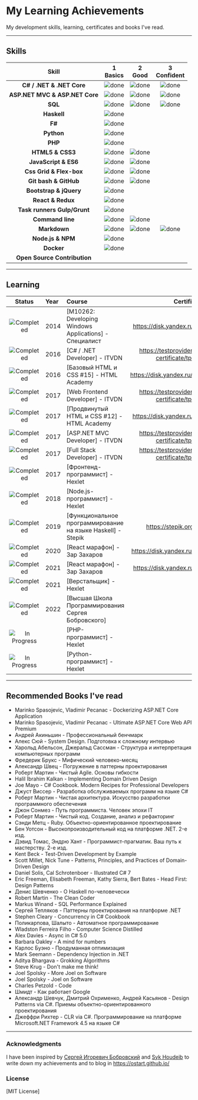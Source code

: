 # My Learning Achievements

My development skills, learning, certificates and books I've read.

----

## Skills

[done]: https://user-images.githubusercontent.com/29199184/32275438-8385f5c0-bf0b-11e7-9406-42265f71e2bd.png "Done"

|               Skill              | 1<br>Basics   | 2<br>Good     | 3<br>Confident | 
|:--------------------------------:|:-------------:|:-------------:|:--------------:|
|**C# / .NET & .NET Core**         | ![done][done] | ![done][done] | ![done][done]  | 
|**ASP.NET MVC & ASP.NET Core**    | ![done][done] | ![done][done] | ![done][done]  |
|**SQL**                           | ![done][done] | ![done][done] | ![done][done]  |
|**Haskell**                       | ![done][done] |               |                |
|**F#**                            | ![done][done] |               |                |
|**Python**                        | ![done][done] |               |                |
|**PHP**                           | ![done][done] |               |                |
|**HTML5 & CSS3**                  | ![done][done] | ![done][done] |                | 
|**JavaScript & ES6**              | ![done][done] | ![done][done] |                |
|**Css Grid & Flex-box**           | ![done][done] | ![done][done] |                |
|**Git bash & GitHub**             | ![done][done] | ![done][done] |                |
|**Bootstrap & jQuery**            | ![done][done] |               |                |
|**React & Redux**                 | ![done][done] |               |                |
|**Task runners Gulp/Grunt**       | ![done][done] |               |                |
|**Command line**                  | ![done][done] | ![done][done] |                |
|**Markdown**                      | ![done][done] | ![done][done] | ![done][done]  |
|**Node.js & NPM**                 | ![done][done] |               |                |
|**Docker**                        | ![done][done] |               |                |
|**Open Source Contribution**      |               |               |                |

----

## Learning

[//]: # (Status images)

[Completed]: https://user-images.githubusercontent.com/29199184/32275438-8385f5c0-bf0b-11e7-9406-42265f71e2bd.png "Completed"
[In Progress]: https://user-images.githubusercontent.com/29199184/34462881-7305ddac-ee4d-11e7-9b57-589424820da4.png "In Progress"
[Soon]: https://user-images.githubusercontent.com/29199184/34462916-d5c37bd4-ee4d-11e7-9f4a-d57f2243281b.png "Soon"

|            Status           |   Year   | Course                                                          |                 Certificate                               |
|:---------------------------:|:---------|:----------------------------------------------------------------|:---------------------------------------------------------:|
| ![Completed][Completed]     | 2014     | [M10262: Developing Windows Applications] - Специалист          | https://disk.yandex.ru/i/glia9c6ZiGQ7VA                   |
| ![Completed][Completed]     | 2016     | [C# / .NET Developer] - ITVDN                                   | https://testprovider.com/ru/search-certificate/tp13694141 |
| ![Completed][Completed]     | 2016     | [Базовый HTML и CSS #15] - HTML Academy                         | https://disk.yandex.ru/i/1jP8PWrIuHzUMw                   |
| ![Completed][Completed]     | 2017     | [Web Frontend Developer] - ITVDN                                | https://testprovider.com/ru/search-certificate/tp61654204 |
| ![Completed][Completed]     | 2017     | [Продвинутый HTML и CSS #12] - HTML Academy                     | https://disk.yandex.ru/i/rKhArrLvvjHmLw                   |
| ![Completed][Completed]     | 2017     | [ASP.NET MVC Developer] - ITVDN                                 | https://testprovider.com/ru/search-certificate/tp46542674 |
| ![Completed][Completed]     | 2017     | [Full Stack Developer] - ITVDN                                  | https://testprovider.com/ru/search-certificate/tp13671838 |
| ![Completed][Completed]     | 2017     | [Фронтенд-программист] - Hexlet                                 |                                                           |
| ![Completed][Completed]     | 2018     | [Node.js-программист] - Hexlet                                  |                                                           |
| ![Completed][Completed]     | 2019     | [Функциональное программирование на языке Haskell] - Stepik     | https://stepik.org/cert/243333                            |
| ![Completed][Completed]     | 2020     | [React марафон] - Зар Захаров                                   | https://disk.yandex.ru/i/-Xf7SsLKVqydzA                   |
| ![Completed][Completed]     | 2021     | [React марафон] - Зар Захаров                                   | https://disk.yandex.ru/i/YAkPfqtxix8bGA                   |
| ![Completed][Completed]     | 2021     | [Верстальщик] - Hexlet                                          |                                                           |
| ![Completed][Completed]     | 2022     | [Высшая Школа Программирования Сергея Бобровского]              |                                                           |
| ![In Progress][In Progress] |          | [PHP-программист] - Hexlet                                      |                                                           |
| ![In Progress][In Progress] |          | [Python-программист] - Hexlet                                   |                                                           |


----

## Recommended Books I've read

* Marinko Spasojevic, Vladimir Pecanac - Dockerizing ASP.NET Core Application
* Marinko Spasojevic, Vladimir Pecanac - Ultimate ASP.NET Core Web API Premium
* Андрей Акиньшин - Профессиональный бенчмарк
* Алекс Сюй - System Design. Подготовка к сложному интервью
* Харольд Абельсон, Джеральд Сассман - Структура и интерпретация компьютерных программ
* Фредерик Брукс - Мифический человеко-месяц
* Александр Швец - Погружение в паттерны проектирования
* Роберт Мартин - Чистый Agile. Основы гибкости
* Halil İbrahim Kalkan - Implementing Domain Driven Design
* Joe Mayo - C# Cookbook. Modern Recipes for Professional Developers
* Джуст Виссер - Разработка обслуживаемых программ на языке C#
* Роберт Мартин - Чистая архитектура. Искусство разработки программного обеспечения
* Джон Сонмез - Путь программиста. Человек эпохи IT
* Роберт Мартин - Чистый код. Создание, анализ и рефакторинг
* Сэнди Метц - Ruby. Объектно-ориентированное проектирование
* Бен Уотсон - Высокопроизводительный код на платформе .NET. 2-е изд.
* Дэвид Томас, Эндрю Хант - Программист-прагматик. Ваш путь к мастерству. 2-е изд.
* Kent Beck - Test-Driven Development by Example
* Scott Millet, Nick Tune - Patterns, Principles, and Practices of Domain-Driven Design
* Daniel Solis, Cal Schrotenboer - Illustrated C# 7
* Eric Freeman, Elisabeth Freeman, Kathy Sierra, Bert Bates - Head First: Design Patterns
* Денис Шевченко - О Haskell по-человечески
* Robert Martin - The Clean Coder
* Markus Winand - SQL Performance Explained
* Сергей Тепляков - Паттерны проектирования на платформе .NET
* Stephen Cleary - Concurrency in C# Cookbook
* Поликарпова, Шалыто - Автоматное программирование
* Wladston Ferreira Filho - Computer Science Distilled
* Alex Davies - Async in C# 5.0
* Barbara Oakley - A mind for numbers
* Карлос Буэно - Продуманная оптимизация
* Mark Seemann - Dependency Injection in .NET
* Aditya Bhargava - Grokking Algorithms
* Steve Krug - Don't make me think!
* Joel Spolsky - More Joel on Software
* Joel Spolsky - Joel on Software
* Charles Petzold - Code
* Шмидт - Как работает Google
* Александр Шевчук, Дмитрий Охрименко, Андрей Касьянов - Design Patterns via C#. Приемы объектно-ориентированного проектирования
* Джеффри Рихтер - CLR via C#. Программирование на платформе Microsoft.NET Framework 4.5 на языке C#

----

### Acknowledgments

I have been inspired by [Сергей Игоревич Бобровский](https://vk.com/lambda_brain) and [Syk Houdeib](https://github.com/Syknapse/My-Learning-Tracker-first-ten-months/) to write down my achievements and to blog in https://ostart.github.io/

### License

[MIT License]